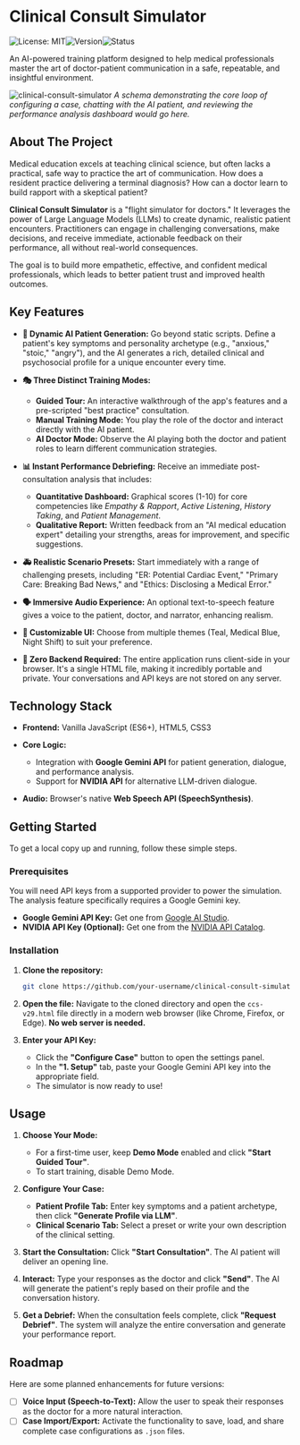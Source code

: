 # Clinical Consult Simulator

![License: MIT](https://img.shields.io/badge/License-MIT-yellow.svg)![Version](https://img.shields.io/badge/version-7.2-blue)![Status](https://img.shields.io/badge/status-active-success)

An AI-powered training platform designed to help medical professionals master the art of doctor-patient communication in a safe, repeatable, and insightful environment.

![clinical-consult-simulator](./clinical-consult-simulator.jpg)
*A schema demonstrating the core loop of configuring a case, chatting with the AI patient, and reviewing the performance analysis dashboard would go here.*

## About The Project

Medical education excels at teaching clinical science, but often lacks a practical, safe way to practice the art of communication. How does a resident practice delivering a terminal diagnosis? How can a doctor learn to build rapport with a skeptical patient?

**Clinical Consult Simulator** is a "flight simulator for doctors." It leverages the power of Large Language Models (LLMs) to create dynamic, realistic patient encounters. Practitioners can engage in challenging conversations, make decisions, and receive immediate, actionable feedback on their performance, all without real-world consequences.

The goal is to build more empathetic, effective, and confident medical professionals, which leads to better patient trust and improved health outcomes.

## Key Features

*   **🧠 Dynamic AI Patient Generation:** Go beyond static scripts. Define a patient's key symptoms and personality archetype (e.g., "anxious," "stoic," "angry"), and the AI generates a rich, detailed clinical and psychosocial profile for a unique encounter every time.

*   **🎭 Three Distinct Training Modes:**
    *   **Guided Tour:** An interactive walkthrough of the app's features and a pre-scripted "best practice" consultation.
    *   **Manual Training Mode:** You play the role of the doctor and interact directly with the AI patient.
    *   **AI Doctor Mode:** Observe the AI playing both the doctor and patient roles to learn different communication strategies.

*   **📊 Instant Performance Debriefing:** Receive an immediate post-consultation analysis that includes:
    *   **Quantitative Dashboard:** Graphical scores (1-10) for core competencies like *Empathy & Rapport*, *Active Listening*, *History Taking*, and *Patient Management*.
    *   **Qualitative Report:** Written feedback from an "AI medical education expert" detailing your strengths, areas for improvement, and specific suggestions.

*   **🚑 Realistic Scenario Presets:** Start immediately with a range of challenging presets, including "ER: Potential Cardiac Event," "Primary Care: Breaking Bad News," and "Ethics: Disclosing a Medical Error."

*   **🗣️ Immersive Audio Experience:** An optional text-to-speech feature gives a voice to the patient, doctor, and narrator, enhancing realism.

*   **🎨 Customizable UI:** Choose from multiple themes (Teal, Medical Blue, Night Shift) to suit your preference.

*   **🚀 Zero Backend Required:** The entire application runs client-side in your browser. It's a single HTML file, making it incredibly portable and private. Your conversations and API keys are not stored on any server.

## Technology Stack

*   **Frontend:** Vanilla JavaScript (ES6+), HTML5, CSS3

*   **Core Logic:**
    *   Integration with **Google Gemini API** for patient generation, dialogue, and performance analysis.
    *   Support for **NVIDIA API** for alternative LLM-driven dialogue.

*   **Audio:** Browser's native **Web Speech API (SpeechSynthesis)**.

## Getting Started

To get a local copy up and running, follow these simple steps.

### Prerequisites

You will need API keys from a supported provider to power the simulation. The analysis feature specifically requires a Google Gemini key.

*   **Google Gemini API Key:** Get one from [Google AI Studio](https://aistudio.google.com/app/apikey).
*   **NVIDIA API Key (Optional):** Get one from the [NVIDIA API Catalog](https://build.nvidia.com/).

### Installation

1.  **Clone the repository:**
    ```sh
    git clone https://github.com/your-username/clinical-consult-simulator.git
    ```

2.  **Open the file:**
    Navigate to the cloned directory and open the `ccs-v29.html` file directly in a modern web browser (like Chrome, Firefox, or Edge). **No web server is needed.**

3.  **Enter your API Key:**
    *   Click the **"Configure Case"** button to open the settings panel.
    *   In the **"1. Setup"** tab, paste your Google Gemini API key into the appropriate field.
    *   The simulator is now ready to use!

## Usage

1.  **Choose Your Mode:**
    *   For a first-time user, keep **Demo Mode** enabled and click **"Start Guided Tour"**.
    *   To start training, disable Demo Mode.

2.  **Configure Your Case:**
    *   **Patient Profile Tab:** Enter key symptoms and a patient archetype, then click **"Generate Profile via LLM"**.
    *   **Clinical Scenario Tab:** Select a preset or write your own description of the clinical setting.

3.  **Start the Consultation:** Click **"Start Consultation"**. The AI patient will deliver an opening line.

4.  **Interact:** Type your responses as the doctor and click **"Send"**. The AI will generate the patient's reply based on their profile and the conversation history.

5.  **Get a Debrief:** When the consultation feels complete, click **"Request Debrief"**. The system will analyze the entire conversation and generate your performance report.

## Roadmap

Here are some planned enhancements for future versions:

- [ ] **Voice Input (Speech-to-Text):** Allow the user to speak their responses as the doctor for a more natural interaction.
- [ ] **Case Import/Export:** Activate the functionality to save, load, and share complete case configurations as `.json` files.
